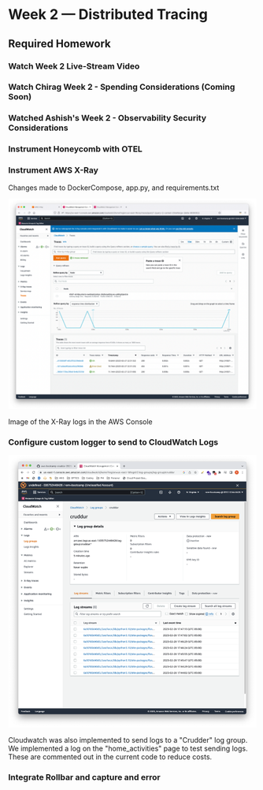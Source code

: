 # Week 2 — Distributed Tracing

## Required Homework

### Watch Week 2 Live-Stream Video	
### Watch Chirag Week 2 - Spending Considerations (Coming Soon)	
### Watched Ashish's Week 2 - Observability Security Considerations	
### Instrument Honeycomb with OTEL	
### Instrument AWS X-Ray	
Changes made to DockerCompose, app.py, and requirements.txt

![X-Ray](https://github.com/rembaumann/aws-bootcamp-cruddur-2023/blob/1f3ba16ec71e47d6040e5f58607e9f230cc9331b/journal/images/X-Ray.png)

Image of the X-Ray logs in the AWS Console
### Configure custom logger to send to CloudWatch Logs
![Cloudwatch](https://github.com/rembaumann/aws-bootcamp-cruddur-2023/blob/7d89beaa7da35e1ce2990a42b13cb6aceebd4b89/journal/images/Cloudwatch.png)

Cloudwatch was also implemented to send logs to a "Crudder" log group. We implemented a log on the "home_activities" page to test sending logs. These are commented out in the current code to reduce costs.

### Integrate Rollbar and capture and error
